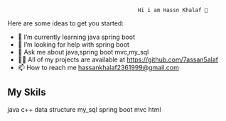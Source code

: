                                              Hi i am Hassn Khalaf 👋
                                            
                                            

Here are some ideas to get you started:

- 🌱 I’m currently learning java spring boot
- 🤔 I’m looking for help with spring boot
- 💬 Ask me about java,spring boot mvc,my_sql
- 👨‍💻 All of my projects are available at https://github.com/7assan5alaf
- 📫 How to reach me hassankhalaf2361999@gmail.com

## My Skils
java
c++
data structure 
my_sql
spring boot mvc
html
 



